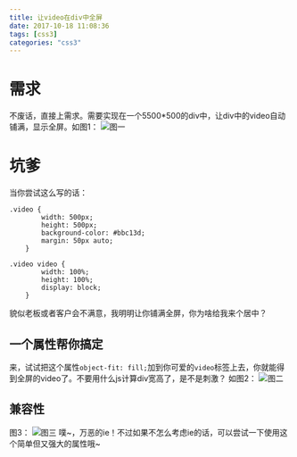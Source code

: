 ```yaml
---
title: 让video在div中全屏
date: 2017-10-18 11:08:36
tags: [css3]
categories: "css3"
---
```

# 需求 
不废话，直接上需求。需要实现在一个5500*500的div中，让div中的video自动铺满，显示全屏。如图1：
![图一](http://oughko11e.bkt.clouddn.com/demo_video.png)
<!--more-->

# 坑爹
当你尝试这么写的话：
``` css3
.video {
        width: 500px;
        height: 500px;
        background-color: #bbc13d;
        margin: 50px auto;
    }

.video video {
        width: 100%;
        height: 100%;
        display: block;
    }
```
貌似老板或者客户会不满意，我明明让你铺满全屏，你为啥给我来个居中？

## 一个属性帮你搞定
来，试试把这个属性`object-fit: fill;`加到你可爱的`video`标签上去，你就能得到全屏的video了。不要用什么js计算div宽高了，是不是刺激？
如图2：
![图二](http://oughko11e.bkt.clouddn.com/demo_video_full.png)
## 兼容性
图3：
![图三](http://oughko11e.bkt.clouddn.com/can_i_use.png)
噗~，万恶的ie！不过如果不怎么考虑ie的话，可以尝试一下使用这个简单但又强大的属性哦~

